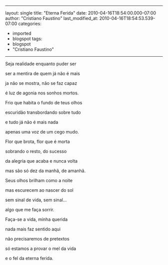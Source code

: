 
---
layout: single
title: "Eterna Ferida"
date: 2010-04-16T18:54:00.000-07:00
author: "Cristiano Faustino"
last_modified_at: 2010-04-16T18:54:53.539-07:00
categories:
  - imported
  - blogspot
tags:
  - blogspot
  - "Cristiano Faustino"
---

Seja realidade enquanto puder ser

ser a mentira de quem já não é mais

ja não se mostra, não se faz capaz

é luz de agonia nos sonhos mortos.



Frio que habita o fundo de teus olhos

escuridão transbordando sobre tudo

e tudo já não é mais nada

apenas uma voz de um cego mudo.



Flor que brota, flor que é morta

sobrando o resto, do sucesso

da alegria que acaba e nunca volta

mas são só dez da manhã, de amanhã.



Seus olhos brilham como a noite

mas escurecem ao nascer do sol

sem sinal de vida, sem sinal...

algo que me faça sorrir.



Faça-se a vida, minha querida

nada mais faz sentido aqui

não precisaremos de pretextos

só estamos a provar o mel da vida

e o fel da eterna ferida.